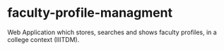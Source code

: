 # faculty-profile-managment
Web Application which stores, searches and shows faculty profiles, in a college context (IIITDM). 
